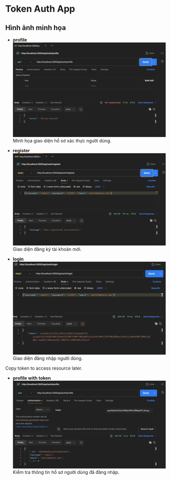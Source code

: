 # Token Auth App

## Hình ảnh minh họa

- **profile**  
  ![profile](images/authProfile.png)  
  Minh họa giao diện hồ sơ xác thực người dùng.

- **register**  
  ![register](images/register.png)  
  Giao diện đăng ký tài khoản mới.

- **login**  
  ![login](images/login.png)  
  Giao diện đăng nhập người dùng.

Copy token to access resource later.

- **profile with token**  
  ![profile with token](images/checkProfile.png)  
  Kiểm tra thông tin hồ sơ người dùng đã đăng nhập.


